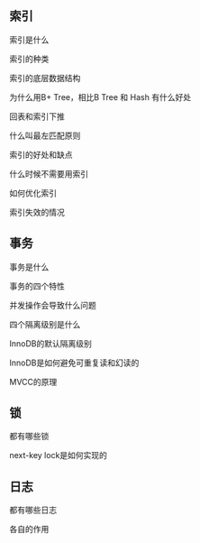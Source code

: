 ## 索引

索引是什么

索引的种类

索引的底层数据结构

为什么用B+ Tree，相比B Tree 和 Hash 有什么好处

回表和索引下推

什么叫最左匹配原则

索引的好处和缺点

什么时候不需要用索引

如何优化索引

索引失效的情况

## 事务

事务是什么

事务的四个特性

并发操作会导致什么问题

四个隔离级别是什么

InnoDB的默认隔离级别

InnoDB是如何避免可重复读和幻读的

MVCC的原理

## 锁

都有哪些锁

next-key lock是如何实现的

## 日志

都有哪些日志

各自的作用

